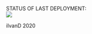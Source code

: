 STATUS OF LAST DEPLOYMENT:<BR>
<img src="https://github.com/jonicuber/php-jenkins/workflows/my-1-file/badge.svg?branch=master"><br>
  
  
  iIvanD 2020
